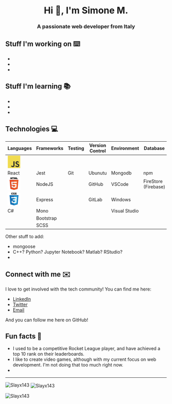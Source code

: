 <!-- # Hi, welcome to my profile 👋
I'm **Simone** (he/him) - a IT based web developer! <!-- currently employed at [Aspenify](https://www.aspenify.com/)!🚀-->
<!-- <p align="center">
  <img src="https://camo.githubusercontent.com/f6decabc6a509fd6d5d8a1053fedc3ad96458e223c6a9f8f312d125b6e833c7b/68747470733a2f2f692e696d6775722e636f6d2f6958754c3148472e706e67"/>    <!-- https://cdn.dribbble.com/users/1162077/screenshots/3848914/programmer.gif -->
<!-- </p> -->
<h1 align="center">Hi 👋, I'm Simone M.</h1>
<h3 align="center">A passionate web developer from Italy</h3>

## Stuff I'm working on ⌨️
- <!-- Creating a [Twitter Clone](https://github.com/arkii1/twitter-app) -->
- <!-- Redesigning my portfolio site in Figma -->
- <!-- Cleaning up my github profile and previous projects -->

## Stuff I'm learning 📚
- <!-- All the cool stuff you can do with **Firebase** -->
- <!-- Improving my knowledge of **backend** in the MERN stack -->
- <!-- React's **Context API** -->

## Technologies  💻

| Languages     | Frameworks    | Testing |  Version Control | Environment   | Database             |  Other       |
| ------------- | ------------- | ------- | ---------------- | ------------- | -------------------- | ------------ |
| <a href="https://developer.mozilla.org/en-US/docs/Web/JavaScript" target="_blank" rel="noreferrer"> <img align="center" src="https://raw.githubusercontent.com/devicons/devicon/master/icons/javascript/javascript-original.svg" alt="javascript" width="40" height="40"/> </a>
| React         | Jest    | Git              | Ubunutu       | Mongodb              | npm          |
| <a href="wikipedia.org/wiki/HTML5" target="_blank" rel="noreferrer"> <img src="https://raw.githubusercontent.com/devicons/devicon/master/icons/html5/html5-original-wordmark.svg" alt="html5" width="40" height="40"/> </a>          | NodeJS        |         | GitHub           | VSCode        | FireStore (Firebase) | Webpack      | 
| <a href="https://www.w3schools.com/css/" target="_blank" rel="noreferrer"> <img src="https://raw.githubusercontent.com/devicons/devicon/master/icons/css3/css3-original-wordmark.svg" alt="css3" width="40" height="40"/> </a>           | Express       |         | GitLab           | Windows       |                      | Firebase     |
| C#            | Mono          |         |                  | Visual Studio |                      | Unity        |
|               | Bootstrap     |         |                  |               |                      |              |
|               | SCSS          |         |                  |               |                      |              |

 Other stuff to add: 
- mongoose
- C++? Python? Jupyter Notebook? Matlab? RStudio?
- 

## Connect with me ✉️
I love to get involved with the tech community! You can find me here:
- [LinkedIn]()
- [Twitter]()
- [Email](simo.maliziola@yahoo.it)

And you can follow me here on GitHub!

## Fun facts 🎈
- I used to be a competitive Rocket League player, and have achieved a top 10 rank on their leaderboards.
- I like to create video games, although with my current focus on web development. I'm not doing that too much right now.
-
<hr>

<p><img align="left" src="https://github-readme-stats.vercel.app/api/top-langs?username=slayx143&show_icons=true&locale=en&layout=compact&theme=tokyonight" alt="Slayx143" /></p>

<p>&nbsp;<img align="center" src="https://github-readme-stats.vercel.app/api?username=slayx143&show_icons=true&locale=en&theme=tokyonight" alt="Slayx143" /></p>

<p><img align="center" src="https://github-readme-streak-stats.herokuapp.com/?user=slayx143&&theme=tokyonight" alt="Slayx143" /></p>



<!-- **Slayx143/Slayx143** is a ✨ _special_ ✨ repository because its `README.md` (this file) appears on your GitHub profile.

Here are some ideas to get you started:

- 🔭 I’m currently working on ...
- 🌱 I’m currently learning ...
- 👯 I’m looking to collaborate on ...
- 🤔 I’m looking for help with ...
- 💬 Ask me about ...
- 📫 How to reach me: ...
- 😄 Pronouns: ...
- ⚡ Fun fact: ...
-->
